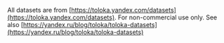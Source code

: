 All datasets are from [https://toloka.yandex.com/datasets](https://toloka.yandex.com/datasets). For non-commercial use only. See also [https://yandex.ru/blog/toloka/toloka-datasets](https://yandex.ru/blog/toloka/toloka-datasets)
